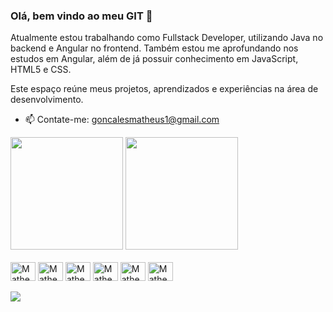 ### Olá, bem vindo ao meu GIT 👋


Atualmente estou trabalhando como Fullstack Developer, utilizando Java no backend e Angular no frontend.
Também estou me aprofundando nos estudos em Angular, além de já possuir conhecimento em JavaScript, HTML5 e CSS.

Este espaço reúne meus projetos, aprendizados e experiências na área de desenvolvimento.
- 📫 Contate-me: goncalesmatheus1@gmail.com

<div>
  <img height="180em" src="https://github-readme-stats.vercel.app/api?username=Matheusgoncales&show_icons=true&theme=merko">
  <img height="180em" src="https://github-readme-stats.vercel.app/api/top-langs/?username=Matheusgoncales&layout=compact&theme=merko">
</div>
<br>
<div>
  <img align="center" alt="Matheus-html" height="30" width="40"  src="https://cdn.jsdelivr.net/gh/devicons/devicon/icons/html5/html5-original.svg">
  <img align="center" alt="Matheus-html" height="30" width="40"  src="https://cdn.jsdelivr.net/gh/devicons/devicon/icons/typescript/typescript-original.svg">
  <img align="center" alt="Matheus-html" height="30" width="40"  src="https://cdn.jsdelivr.net/gh/devicons/devicon/icons/css3/css3-original.svg">
  <img align="center" alt="Matheus-html" height="30" width="40"  src="https://cdn.jsdelivr.net/gh/devicons/devicon/icons/javascript/javascript-original.svg">
  <img align="center" alt="Matheus-html" height="30" width="40"  src="https://cdn.jsdelivr.net/gh/devicons/devicon/icons/php/php-original.svg">
  <img align="center" alt="Matheus-html" height="30" width="40"  src="https://cdn.jsdelivr.net/gh/devicons/devicon/icons/csharp/csharp-original.svg">
</div>
<br>
<div>
  <a target="_blank" href="https://www.linkedin.com/in/matheusgoncales" ><img src="https://img.shields.io/badge/LinkedIn-0077B5?style=for-the-badge&logo=linkedin&logoColor=white"></a>
</div>
